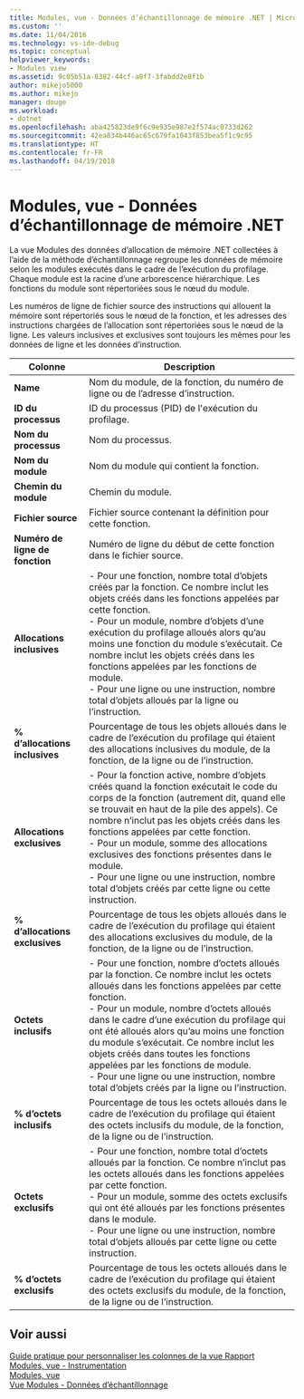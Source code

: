 ```yaml
---
title: Modules, vue - Données d’échantillonnage de mémoire .NET | Microsoft Docs
ms.custom: ''
ms.date: 11/04/2016
ms.technology: vs-ide-debug
ms.topic: conceptual
helpviewer_keywords:
- Modules view
ms.assetid: 9c05b51a-8382-44cf-a8f7-3fabdd2e8f1b
author: mikejo5000
ms.author: mikejo
manager: douge
ms.workload:
- dotnet
ms.openlocfilehash: aba425823de9f6c9e935e987e2f574ac0733d262
ms.sourcegitcommit: 42ea834b446ac65c679fa1043f853bea5f1c9c95
ms.translationtype: HT
ms.contentlocale: fr-FR
ms.lasthandoff: 04/19/2018
---
```

# <a name="modules-view---net-memory-sampling-data"></a>Modules, vue - Données d’échantillonnage de mémoire .NET
La vue Modules des données d’allocation de mémoire .NET collectées à l’aide de la méthode d’échantillonnage regroupe les données de mémoire selon les modules exécutés dans le cadre de l’exécution du profilage. Chaque module est la racine d’une arborescence hiérarchique. Les fonctions du module sont répertoriées sous le nœud du module.  
  
 Les numéros de ligne de fichier source des instructions qui allouent la mémoire sont répertoriés sous le nœud de la fonction, et les adresses des instructions chargées de l’allocation sont répertoriées sous le nœud de la ligne. Les valeurs inclusives et exclusives sont toujours les mêmes pour les données de ligne et les données d’instruction.  
  
|Colonne|Description|  
|------------|-----------------|  
|**Name**|Nom du module, de la fonction, du numéro de ligne ou de l’adresse d’instruction.|  
|**ID du processus**|ID du processus (PID) de l'exécution du profilage.|  
|**Nom du processus**|Nom du processus.|  
|**Nom du module**|Nom du module qui contient la fonction.|  
|**Chemin du module**|Chemin du module.|  
|**Fichier source**|Fichier source contenant la définition pour cette fonction.|  
|**Numéro de ligne de fonction**|Numéro de ligne du début de cette fonction dans le fichier source.|  
|**Allocations inclusives**|-   Pour une fonction, nombre total d’objets créés par la fonction. Ce nombre inclut les objets créés dans les fonctions appelées par cette fonction.<br />-   Pour un module, nombre d’objets d’une exécution du profilage alloués alors qu’au moins une fonction du module s’exécutait. Ce nombre inclut les objets créés dans les fonctions appelées par les fonctions de module.<br />-   Pour une ligne ou une instruction, nombre total d’objets alloués par la ligne ou l’instruction.|  
|**% d’allocations inclusives**|Pourcentage de tous les objets alloués dans le cadre de l’exécution du profilage qui étaient des allocations inclusives du module, de la fonction, de la ligne ou de l’instruction.|  
|**Allocations exclusives**|-   Pour la fonction active, nombre d’objets créés quand la fonction exécutait le code du corps de la fonction (autrement dit, quand elle se trouvait en haut de la pile des appels). Ce nombre n’inclut pas les objets créés dans les fonctions appelées par cette fonction.<br />-   Pour un module, somme des allocations exclusives des fonctions présentes dans le module.<br />-   Pour une ligne ou une instruction, nombre total d’objets créés par cette ligne ou cette instruction.|  
|**% d’allocations exclusives**|Pourcentage de tous les objets alloués dans le cadre de l’exécution du profilage qui étaient des allocations exclusives du module, de la fonction, de la ligne ou de l’instruction.|  
|**Octets inclusifs**|-   Pour une fonction, nombre d’octets alloués par la fonction. Ce nombre inclut les octets alloués dans les fonctions appelées par cette fonction.<br />-   Pour un module, nombre d’octets alloués dans le cadre d’une exécution du profilage qui ont été alloués alors qu’au moins une fonction du module s’exécutait. Ce nombre inclut les objets créés dans toutes les fonctions appelées par les fonctions de module.<br />-   Pour une ligne ou une instruction, nombre total d’objets créés par la ligne ou l’instruction.|  
|**% d’octets inclusifs**|Pourcentage de tous les octets alloués dans le cadre de l’exécution du profilage qui étaient des octets inclusifs du module, de la fonction, de la ligne ou de l’instruction.|  
|**Octets exclusifs**|-   Pour une fonction, nombre total d’octets alloués par la fonction. Ce nombre n’inclut pas les octets alloués dans les fonctions appelées par cette fonction.<br />-   Pour un module, somme des octets exclusifs qui ont été alloués par les fonctions présentes dans le module.<br />-   Pour une ligne ou une instruction, nombre total d’objets alloués par cette ligne ou cette instruction.|  
|**% d’octets exclusifs**|Pourcentage de tous les octets alloués dans le cadre de l’exécution du profilage qui étaient des octets exclusifs du module, de la fonction, de la ligne ou de l’instruction.|  
  
## <a name="see-also"></a>Voir aussi  
 [Guide pratique pour personnaliser les colonnes de la vue Rapport](../profiling/how-to-customize-report-view-columns.md)   
 [Modules, vue - Instrumentation](../profiling/modules-view-dotnet-memory-instrumentation-data.md)   
 [Modules, vue](../profiling/modules-view-sampling-data.md)   
 [Vue Modules - Données d’échantillonnage](../profiling/modules-view-instrumentation-data.md)